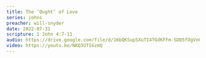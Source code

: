 ```yaml
---
title: The ‘Ought’ of Love
series: johns
preacher: will-snyder
date: 2022-07-31
scripture: 1 John 4:7-11
audio: https://drive.google.com/file/d/16bQKSupSXuTI4TGdKFFm-SDD5fOgVn6G/view
video: https://youtu.be/NKQ3UTIGzmQ
---
```

